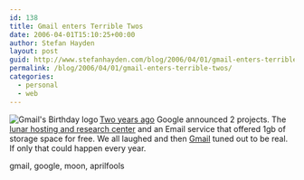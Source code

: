 ```yaml
---
id: 138
title: Gmail enters Terrible Twos
date: 2006-04-01T15:10:25+00:00
author: Stefan Hayden
layout: post
guid: http://www.stefanhayden.com/blog/2006/04/01/gmail-enters-terrible-twos/
permalink: /blog/2006/04/01/gmail-enters-terrible-twos/
categories:
  - personal
  - web
---
```

<a title="Gmail" href="http://www.gmail.com"><img align="left" alt="Gmail's Birthday logo" title="Gmail's Birthday logo" src="http://mail.google.com/mail/help/images/logo_bday06.gif" />Two years ago</a> Google announced 2 projects.  The <a title="http://www.google.com/jobs/lunar_job.html" class="external text" href="http://www.google.com/jobs/lunar_job.html">lunar hosting and research center</a> and an Email service that offered 1gb of storage space for free. We all laughed and then <a href="http://www.gmail.com/">Gmail</a> tuned out to be real. If only that could happen every year.

<tags>gmail, google, moon, aprilfools</tags>